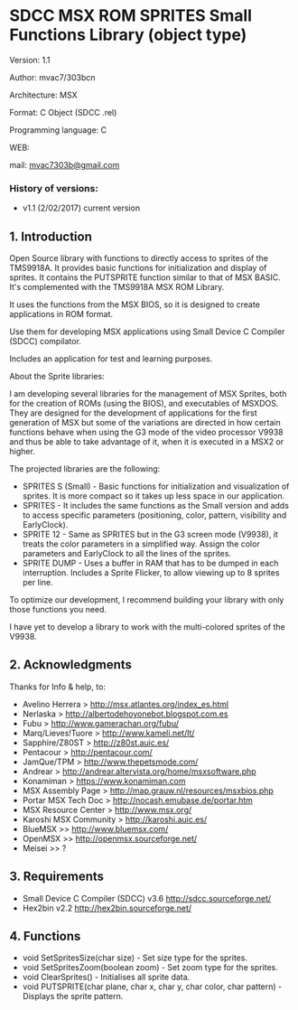 # SDCC MSX ROM SPRITES Small Functions Library (object type)

Version: 1.1

Author: mvac7/303bcn

Architecture: MSX

Format: C Object (SDCC .rel)

Programming language: C

WEB:
 
mail: mvac7303b@gmail.com




### History of versions:
- v1.1 (2/02/2017) current version


## 1. Introduction

Open Source library with functions to directly access to sprites of the TMS9918A.
It provides basic functions for initialization and display of sprites.
It contains the PUTSPRITE function similar to that of MSX BASIC.
It's complemented with the TMS9918A MSX ROM Library.

It uses the functions from the MSX BIOS, so it is designed to create applications in ROM format.
  
Use them for developing MSX applications using Small Device C Compiler (SDCC) compilator.

Includes an application for test and learning purposes.


About the Sprite libraries:

I am developing several libraries for the management of MSX Sprites, both for the creation of ROMs (using the BIOS), and executables of MSXDOS.
They are designed for the development of applications for the first generation of MSX but some of the variations are directed in how certain functions behave when using the G3 mode of the video processor V9938 and thus be able to take advantage of it, when it is executed in a MSX2 or higher.

The projected libraries are the following:
- SPRITES S (Small) - Basic functions for initialization and visualization of sprites. It is more compact so it takes up less space in our application.
- SPRITES - It includes the same functions as the Small version and adds to access specific parameters (positioning, color, pattern, visibility and EarlyClock).
- SPRITE 12 - Same as SPRITES but in the G3 screen mode (V9938), it treats the color parameters in a simplified way. Assign the color parameters and EarlyClock to all the lines of the sprites.
- SPRITE DUMP - Uses a buffer in RAM that has to be dumped in each interruption. Includes a Sprite Flicker, to allow viewing up to 8 sprites per line.

To optimize our development, I recommend building your library with only those functions you need.

I have yet to develop a library to work with the multi-colored sprites of the V9938.



## 2. Acknowledgments
  
Thanks for Info & help, to:

* Avelino Herrera > http://msx.atlantes.org/index_es.html
* Nerlaska > http://albertodehoyonebot.blogspot.com.es
* Fubu > http://www.gamerachan.org/fubu/
* Marq/Lieves!Tuore > http://www.kameli.net/lt/
* Sapphire/Z80ST > http://z80st.auic.es/
* Pentacour > http://pentacour.com/
* JamQue/TPM > http://www.thepetsmode.com/
* Andrear > http://andrear.altervista.org/home/msxsoftware.php
* Konamiman > https://www.konamiman.com
* MSX Assembly Page > http://map.grauw.nl/resources/msxbios.php
* Portar MSX Tech Doc > http://nocash.emubase.de/portar.htm
* MSX Resource Center > http://www.msx.org/
* Karoshi MSX Community > http://karoshi.auic.es/
* BlueMSX >> http://www.bluemsx.com/
* OpenMSX >> http://openmsx.sourceforge.net/
* Meisei  >> ?



## 3. Requirements

* Small Device C Compiler (SDCC) v3.6 http://sdcc.sourceforge.net/
* Hex2bin v2.2 http://hex2bin.sourceforge.net/ 



## 4. Functions

* void SetSpritesSize(char size) - Set size type for the sprites.
* void SetSpritesZoom(boolean zoom) - Set zoom type for the sprites.
* void ClearSprites() - Initialises all sprite data.
* void PUTSPRITE(char plane, char x, char y, char color, char pattern) - Displays the sprite pattern.
